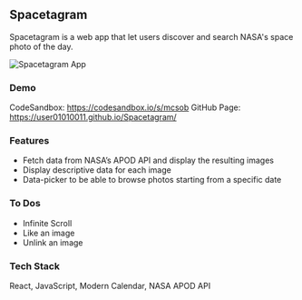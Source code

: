 ## Spacetagram

Spacetagram is a web app that let users discover and search NASA's space photo of the day.

![Spacetagram App](https://raw.githubusercontent.com/user01010011/Spacetagram/master/src/images/spacetagram.png)

### Demo

CodeSandbox: https://codesandbox.io/s/mcsob
GitHub Page: https://user01010011.github.io/Spacetagram/

### Features

- Fetch data from NASA’s APOD API and display the resulting images
- Display descriptive data for each image
- Data-picker to be able to browse photos starting from a specific date

### To Dos

- Infinite Scroll
- Like an image
- Unlink an image

### Tech Stack

React, JavaScript, Modern Calendar, NASA APOD API

